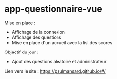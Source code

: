 # app-questionnaire-vue
Mise en place : 

- Affichage de la connexion
- Affichage des questions
- Mise en place d'un accueil avec la list des scores

Objectif du jour : 

- Ajout des questions aleatoire et administrateur



Lien vers le site : https://paulmansard.github.io/#/

